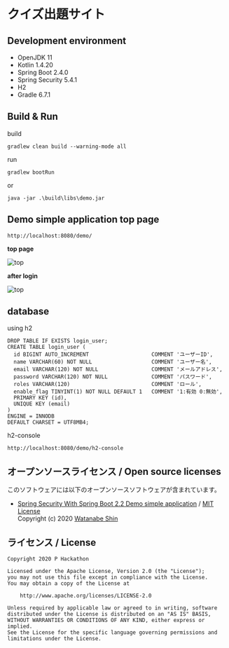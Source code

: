 # クイズ出題サイト

## Development environment

* OpenJDK 11
* Kotlin 1.4.20
* Spring Boot 2.4.0
* Spring Security 5.4.1
* H2
* Gradle 6.7.1

## Build & Run

build

```
gradlew clean build --warning-mode all
```

run

```
gradlew bootRun
```

or

```
java -jar .\build\libs\demo.jar
```

## Demo simple application top page

```
http://localhost:8080/demo/
```

**top page**

![top](https://raw.githubusercontent.com/rubytomato/demo-spring-security-simple/master/images/top.png)

**after login**

![top](https://raw.githubusercontent.com/rubytomato/demo-spring-security-simple/master/images/top_after_login.png)

## database

using h2

```
DROP TABLE IF EXISTS login_user;
CREATE TABLE login_user (
  id BIGINT AUTO_INCREMENT                    COMMENT 'ユーザーID',
  name VARCHAR(60) NOT NULL                   COMMENT 'ユーザー名',
  email VARCHAR(120) NOT NULL                 COMMENT 'メールアドレス',
  password VARCHAR(120) NOT NULL              COMMENT 'パスワード',
  roles VARCHAR(120)                          COMMENT 'ロール',
  enable_flag TINYINT(1) NOT NULL DEFAULT 1   COMMENT '1:有効 0:無効',
  PRIMARY KEY (id),
  UNIQUE KEY (email)
)
ENGINE = INNODB
DEFAULT CHARSET = UTF8MB4;
```

h2-console

```
http://localhost:8080/demo/h2-console
```

## オープンソースライセンス / Open source licenses

このソフトウェアには以下のオープンソースソフトウェアが含まれています。

* [Spring Security With Spring Boot 2.2 Demo simple application](https://github.com/rubytomato/demo-spring-security-simple)
  / [MIT License](https://github.com/rubytomato/demo-spring-security-simple/blob/master/LICENSE)  
  Copyright (c) 2020 [Watanabe Shin](https://github.com/rubytomato)

## ライセンス / License

    Copyright 2020 P Hackathon

    Licensed under the Apache License, Version 2.0 (the "License");
    you may not use this file except in compliance with the License.
    You may obtain a copy of the License at

        http://www.apache.org/licenses/LICENSE-2.0

    Unless required by applicable law or agreed to in writing, software
    distributed under the License is distributed on an "AS IS" BASIS,
    WITHOUT WARRANTIES OR CONDITIONS OF ANY KIND, either express or implied.
    See the License for the specific language governing permissions and
    limitations under the License.
